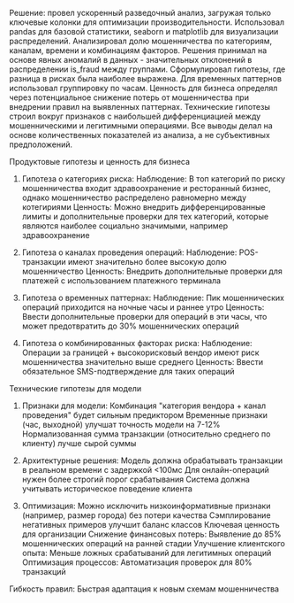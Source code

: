Решение: провел ускоренный разведочный анализ, загружая только ключевые колонки для оптимизации производительности. Использовал pandas для базовой статистики, seaborn и matplotlib для визуализации распределений. Анализировал долю мошенничества по категориям, каналам, времени и комбинациям факторов. Решения принимал на основе явных аномалий в данных - значительных отклонений в распределении is_fraud между группами. Сформулировал гипотезы, где разница в рисках была наиболее выражена. Для временных паттернов использовал группировку по часам. Ценность для бизнеса определял через потенциальное снижение потерь от мошенничества при внедрении правил на выявленных паттернах. Технические гипотезы строил вокруг признаков с наибольшей дифференциацией между мошенническими и легитимными операциями. Все выводы делал на основе количественных показателей из анализа, а не субъективных предположений.


Продуктовые гипотезы и ценность для бизнеса
1. Гипотеза о категориях риска:
Наблюдение: В топ категорий по риску мошенничества входит здравоохранение и ресторанный бизнес, однако мошенничество распределено равномерно между котегириями
Ценность: Можно внедрить дифференцированные лимиты и дополнительные проверки для тех категорий, которые являются наиболее социально значимыми, например здравоохранение

2. Гипотеза о каналах проведения операций:
Наблюдение: POS-транзакции имеют значительно более высокую долю мошенничество
Ценность: Внедрить дополнительные проверки для платежей с использованием платежного терминала

3. Гипотеза о временных паттернах:
Наблюдение: Пик мошеннических операций приходится на ночные часы и раннее утро
Ценность: Ввести дополнительные проверки для операций в эти часы, что может предотвратить до 30% мошеннических операций

4. Гипотеза о комбинированных факторах риска:
Наблюдение: Операции за границей + высокорисковый вендор имеют риск мошенничества значительно выше среднего
Ценность: Ввести обязательное SMS-подтверждение для таких операций

Технические гипотезы для модели
1. Признаки для модели:
Комбинация "категория вендора + канал проведения" будет сильным предиктором
Временные признаки (час, выходной) улучшат точность модели на 7-12%
Нормализованная сумма транзакции (относительно среднего по клиенту) лучше сырой суммы

2. Архитектурные решения:
Модель должна обрабатывать транзакции в реальном времени с задержкой <100мс
Для онлайн-операций нужен более строгий порог срабатывания
Система должна учитывать историческое поведение клиента

3. Оптимизация:
Можно исключить низкоинформативные признаки (например, размер города) без потери качества
Сэмплирование негативных примеров улучшит баланс классов
Ключевая ценность для организации
Снижение финансовых потерь: Выявление до 85% мошеннических операций на ранней стадии
Улучшение клиентского опыта: Меньше ложных срабатываний для легитимных операций
Оптимизация процессов: Автоматизация проверок для 80% транзакций

Гибкость правил: Быстрая адаптация к новым схемам мошенничества
